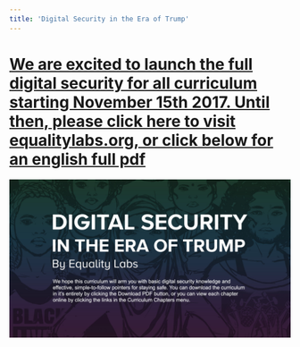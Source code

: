 ```yaml
---
title: 'Digital Security in the Era of Trump'
---
```


# [**We are excited to launch the full digital security for all curriculum starting November 15th 2017. Until then, please click here to visit equalitylabs.org, or click below for an english full pdf**](http://equalitylabs.org)

[![](mockup2.jpg)](Digital_Security_In_The_Era_Of_Trump.pdf)




